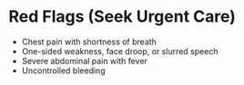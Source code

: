 # Red Flags (Seek Urgent Care)
- Chest pain with shortness of breath
- One-sided weakness, face droop, or slurred speech
- Severe abdominal pain with fever
- Uncontrolled bleeding
